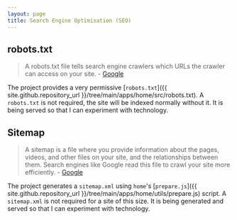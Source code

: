 ```yaml
---
layout: page
title: Search Engine Optimisation (SEO)
---
```


## robots.txt

> A robots.txt file tells search engine crawlers which URLs the crawler can access on your site. - [Google](https://developers.google.com/search/docs/crawling-indexing/robots/intro)

The project provides a very permissive [`robots.txt`]({{ site.github.repository_url }}/tree/main/apps/home/src/robots.txt). A `robots.txt` is not required, the site will be indexed normally without it. It is being served so that I can experiment with technology.

## Sitemap

> A sitemap is a file where you provide information about the pages, videos, and other files on your site, and the relationships between them. Search engines like Google read this file to crawl your site more efficiently. - [Google](https://developers.google.com/search/docs/crawling-indexing/sitemaps/overview)

The project generates a `sitemap.xml` using `home`'s [`prepare.js`]({{ site.github.repository_url }}/tree/main/apps/home/utils/prepare.js) script. A `sitemap.xml` is not required for a site of this size. It is being generated and served so that I can experiment with technology.
